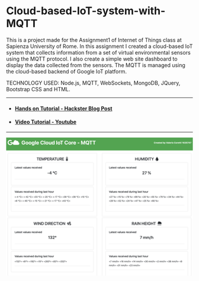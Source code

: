 # Cloud-based-IoT-system-with-MQTT

This is a project made for the Assignment1 of Internet of Things class at Sapienza University of Rome.
In this assignment I created a cloud-based IoT system that collects information from a set of virtual environmental sensors using the MQTT protocol. I also create a simple web site dashboard to display the data collected from the sensors.
The MQTT is managed using the cloud-based backend of Google IoT platform.

TECHNOLOGY USED: Node.js, MQTT, WebSockets, MongoDB, JQuery, Bootstrap CSS and HTML.

___
* #### [Hands on Tutorial - Hackster Blog Post](https://www.hackster.io/valeriocoretti/cloud-based-iot-system-with-mqtt-32c4dd)

* #### [Video Tutorial - Youtube]()
___
![img](./img/gciM.png)
